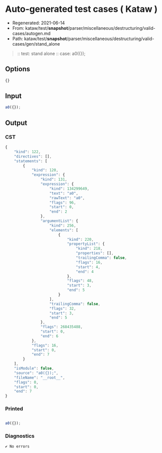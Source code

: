 # Auto-generated test cases ( Kataw )
- Regenerated: 2021-06-14
- From: kataw/test/__snapshot__/parser/miscellaneous/destructuring/valid-cases/autogen.md
- Path: kataw/test/__snapshot__/parser/miscellaneous/destructuring/valid-cases/gen/stand_alone
> :: test: stand alone
> :: case: a0({});
## Options

`````js
{}
`````
## Input

`````js
a0({});
`````
## Output

### CST

```javascript
{
    "kind": 122,
    "directives": [],
    "statements": [
        {
            "kind": 120,
            "expression": {
                "kind": 131,
                "expression": {
                    "kind": 134299649,
                    "text": "a0",
                    "rawText": "a0",
                    "flags": 96,
                    "start": 0,
                    "end": 2
                },
                "argumentList": {
                    "kind": 256,
                    "elements": [
                        {
                            "kind": 220,
                            "propertyList": {
                                "kind": 218,
                                "properties": [],
                                "trailingComma": false,
                                "flags": 16,
                                "start": 4,
                                "end": 4
                            },
                            "flags": 48,
                            "start": 3,
                            "end": 5
                        }
                    ],
                    "trailingComma": false,
                    "flags": 32,
                    "start": 3,
                    "end": 5
                },
                "flags": 268435488,
                "start": 0,
                "end": 6
            },
            "flags": 16,
            "start": 0,
            "end": 7
        }
    ],
    "isModule": false,
    "source": "a0({});",
    "fileName": "__root__",
    "flags": 0,
    "start": 0,
    "end": 7
}
```

### Printed

```javascript

a0({});
```

### Diagnostics

```javascript
✔ No errors
```

